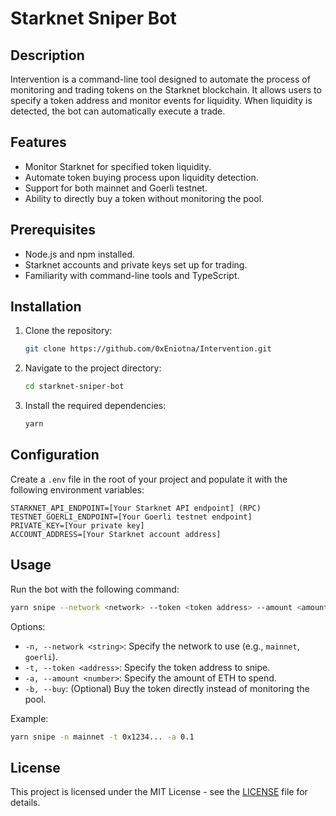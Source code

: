 # Starknet Sniper Bot

## Description

Intervention is a command-line tool designed to automate the process of monitoring and trading tokens on the Starknet blockchain. It allows users to specify a token address and monitor events for liquidity. When liquidity is detected, the bot can automatically execute a trade.

## Features

- Monitor Starknet for specified token liquidity.
- Automate token buying process upon liquidity detection.
- Support for both mainnet and Goerli testnet.
- Ability to directly buy a token without monitoring the pool.

## Prerequisites

- Node.js and npm installed.
- Starknet accounts and private keys set up for trading.
- Familiarity with command-line tools and TypeScript.

## Installation

1. Clone the repository:
   ```sh
   git clone https://github.com/0xEniotna/Intervention.git
   ```
2. Navigate to the project directory:
   ```sh
   cd starknet-sniper-bot
   ```
3. Install the required dependencies:
   ```sh
   yarn
   ```

## Configuration

Create a `.env` file in the root of your project and populate it with the following environment variables:

```
STARKNET_API_ENDPOINT=[Your Starknet API endpoint] (RPC)
TESTNET_GOERLI_ENDPOINT=[Your Goerli testnet endpoint]
PRIVATE_KEY=[Your private key]
ACCOUNT_ADDRESS=[Your Starknet account address]
```

## Usage

Run the bot with the following command:

```sh
yarn snipe --network <network> --token <token address> --amount <amount in ETH>
```

Options:

- `-n, --network <string>`: Specify the network to use (e.g., `mainnet`, `goerli`).
- `-t, --token <address>`: Specify the token address to snipe.
- `-a, --amount <number>`: Specify the amount of ETH to spend.
- `-b, --buy`: (Optional) Buy the token directly instead of monitoring the pool.

Example:

```sh
yarn snipe -n mainnet -t 0x1234... -a 0.1
```

## License

This project is licensed under the MIT License - see the [LICENSE](LICENSE) file for details.
